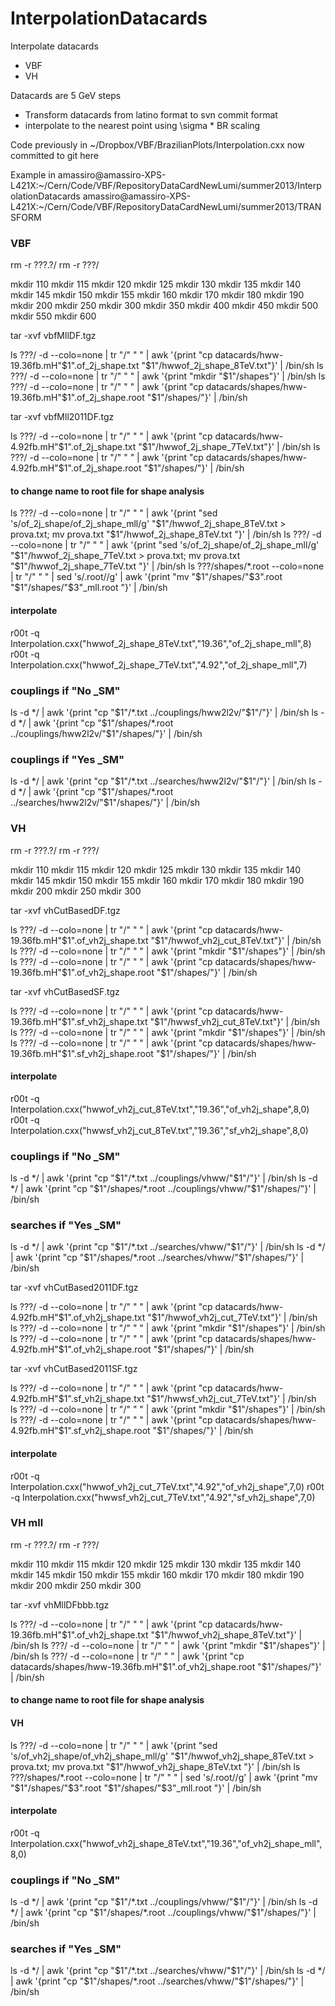 InterpolationDatacards
======================

Interpolate datacards

- VBF
- VH

Datacards are 5 GeV steps

- Transform datacards from latino format to svn commit format
- interpolate to the nearest point using \sigma * BR scaling


Code previously in ~/Dropbox/VBF/BrazilianPlots/Interpolation.cxx now committed to git here


Example in amassiro@amassiro-XPS-L421X:~/Cern/Code/VBF/RepositoryDataCardNewLumi/summer2013/InterpolationDatacards
amassiro@amassiro-XPS-L421X:~/Cern/Code/VBF/RepositoryDataCardNewLumi/summer2013/TRANSFORM







### VBF ###

rm -r ???.?/
rm -r ???/

mkdir 110
mkdir 115
mkdir 120
mkdir 125
mkdir 130
mkdir 135
mkdir 140
mkdir 145
mkdir 150
mkdir 155
mkdir 160
mkdir 170
mkdir 180
mkdir 190
mkdir 200
mkdir 250
mkdir 300
mkdir 350
mkdir 400
mkdir 450
mkdir 500
mkdir 550
mkdir 600


tar -xvf vbfMllDF.tgz

ls ???/ -d --colo=none | tr "/" " " | awk '{print "cp datacards/hww-19.36fb.mH"$1".of_2j_shape.txt "$1"/hwwof_2j_shape_8TeV.txt"}' | /bin/sh
ls ???/ -d --colo=none  | tr "/" " " | awk '{print "mkdir "$1"/shapes"}' | /bin/sh
ls ???/ -d --colo=none  | tr "/" " " | awk '{print "cp datacards/shapes/hww-19.36fb.mH"$1".of_2j_shape.root "$1"/shapes/"}' | /bin/sh


tar -xvf vbfMll2011DF.tgz

ls ???/ -d --colo=none | tr "/" " " | awk '{print "cp datacards/hww-4.92fb.mH"$1".of_2j_shape.txt "$1"/hwwof_2j_shape_7TeV.txt"}' | /bin/sh
ls ???/ -d --colo=none  | tr "/" " " | awk '{print "cp datacards/shapes/hww-4.92fb.mH"$1".of_2j_shape.root "$1"/shapes/"}' | /bin/sh


#### to change name to root file for shape analysis ####

ls ???/ -d --colo=none | tr "/" " " | awk '{print "sed 's/of_2j_shape/of_2j_shape_mll/g' "$1"/hwwof_2j_shape_8TeV.txt > prova.txt;   mv prova.txt "$1"/hwwof_2j_shape_8TeV.txt "}' | /bin/sh
ls ???/ -d --colo=none | tr "/" " " | awk '{print "sed 's/of_2j_shape/of_2j_shape_mll/g' "$1"/hwwof_2j_shape_7TeV.txt > prova.txt;   mv prova.txt "$1"/hwwof_2j_shape_7TeV.txt "}' | /bin/sh
ls ???/shapes/*.root --colo=none | tr "/" " " | sed 's/.root//g' |  awk '{print "mv "$1"/shapes/"$3".root "$1"/shapes/"$3"_mll.root "}' | /bin/sh


#### interpolate ####
r00t -q Interpolation.cxx\(\"hwwof_2j_shape_8TeV.txt\",\"19.36\",\"of_2j_shape_mll\",8\)
r00t -q Interpolation.cxx\(\"hwwof_2j_shape_7TeV.txt\",\"4.92\",\"of_2j_shape_mll\",7\)



### couplings if "No _SM"
ls -d */ | awk '{print "cp "$1"/*.txt ../couplings/hww2l2v/"$1"/"}' | /bin/sh
ls -d */ | awk '{print "cp "$1"/shapes/*.root ../couplings/hww2l2v/"$1"/shapes/"}' | /bin/sh

### couplings if "Yes _SM"
ls -d */ | awk '{print "cp "$1"/*.txt ../searches/hww2l2v/"$1"/"}' | /bin/sh
ls -d */ | awk '{print "cp "$1"/shapes/*.root ../searches/hww2l2v/"$1"/shapes/"}' | /bin/sh




### VH ###

rm -r ???.?/
rm -r ???/


mkdir 110
mkdir 115
mkdir 120
mkdir 125
mkdir 130
mkdir 135
mkdir 140
mkdir 145
mkdir 150
mkdir 155
mkdir 160
mkdir 170
mkdir 180
mkdir 190
mkdir 200
mkdir 250
mkdir 300




tar -xvf vhCutBasedDF.tgz

ls ???/ -d --colo=none | tr "/" " " | awk '{print "cp datacards/hww-19.36fb.mH"$1".of_vh2j_shape.txt "$1"/hwwof_vh2j_cut_8TeV.txt"}' | /bin/sh
ls ???/ -d --colo=none  | tr "/" " " | awk '{print "mkdir "$1"/shapes"}' | /bin/sh
ls ???/ -d --colo=none  | tr "/" " " | awk '{print "cp datacards/shapes/hww-19.36fb.mH"$1".of_vh2j_shape.root "$1"/shapes/"}' | /bin/sh


tar -xvf vhCutBasedSF.tgz

ls ???/ -d --colo=none | tr "/" " " | awk '{print "cp datacards/hww-19.36fb.mH"$1".sf_vh2j_shape.txt "$1"/hwwsf_vh2j_cut_8TeV.txt"}' | /bin/sh
ls ???/ -d --colo=none  | tr "/" " " | awk '{print "mkdir "$1"/shapes"}' | /bin/sh
ls ???/ -d --colo=none  | tr "/" " " | awk '{print "cp datacards/shapes/hww-19.36fb.mH"$1".sf_vh2j_shape.root "$1"/shapes/"}' | /bin/sh





#### interpolate ####

r00t -q Interpolation.cxx\(\"hwwof_vh2j_cut_8TeV.txt\",\"19.36\",\"of_vh2j_shape\",8,0\)
r00t -q Interpolation.cxx\(\"hwwsf_vh2j_cut_8TeV.txt\",\"19.36\",\"sf_vh2j_shape\",8,0\)


### couplings if "No _SM"
ls -d */ | awk '{print "cp "$1"/*.txt ../couplings/vhww/"$1"/"}' | /bin/sh
ls -d */ | awk '{print "cp "$1"/shapes/*.root ../couplings/vhww/"$1"/shapes/"}' | /bin/sh


### searches if "Yes _SM"
ls -d */ | awk '{print "cp "$1"/*.txt ../searches/vhww/"$1"/"}' | /bin/sh
ls -d */ | awk '{print "cp "$1"/shapes/*.root ../searches/vhww/"$1"/shapes/"}' | /bin/sh





tar -xvf vhCutBased2011DF.tgz

ls ???/ -d --colo=none | tr "/" " " | awk '{print "cp datacards/hww-4.92fb.mH"$1".of_vh2j_shape.txt "$1"/hwwof_vh2j_cut_7TeV.txt"}' | /bin/sh
ls ???/ -d --colo=none  | tr "/" " " | awk '{print "mkdir "$1"/shapes"}' | /bin/sh
ls ???/ -d --colo=none  | tr "/" " " | awk '{print "cp datacards/shapes/hww-4.92fb.mH"$1".of_vh2j_shape.root "$1"/shapes/"}' | /bin/sh


tar -xvf vhCutBased2011SF.tgz

ls ???/ -d --colo=none | tr "/" " " | awk '{print "cp datacards/hww-4.92fb.mH"$1".sf_vh2j_shape.txt "$1"/hwwsf_vh2j_cut_7TeV.txt"}' | /bin/sh
ls ???/ -d --colo=none  | tr "/" " " | awk '{print "mkdir "$1"/shapes"}' | /bin/sh
ls ???/ -d --colo=none  | tr "/" " " | awk '{print "cp datacards/shapes/hww-4.92fb.mH"$1".sf_vh2j_shape.root "$1"/shapes/"}' | /bin/sh




#### interpolate ####
r00t -q Interpolation.cxx\(\"hwwof_vh2j_cut_7TeV.txt\",\"4.92\",\"of_vh2j_shape\",7,0\)
r00t -q Interpolation.cxx\(\"hwwsf_vh2j_cut_7TeV.txt\",\"4.92\",\"sf_vh2j_shape\",7,0\)









### VH mll ###

rm -r ???.?/
rm -r ???/


mkdir 110
mkdir 115
mkdir 120
mkdir 125
mkdir 130
mkdir 135
mkdir 140
mkdir 145
mkdir 150
mkdir 155
mkdir 160
mkdir 170
mkdir 180
mkdir 190
mkdir 200
mkdir 250
mkdir 300



tar -xvf vhMllDFbbb.tgz

ls ???/ -d --colo=none | tr "/" " " | awk '{print "cp datacards/hww-19.36fb.mH"$1".of_vh2j_shape.txt "$1"/hwwof_vh2j_shape_8TeV.txt"}' | /bin/sh
ls ???/ -d --colo=none  | tr "/" " " | awk '{print "mkdir "$1"/shapes"}' | /bin/sh
ls ???/ -d --colo=none  | tr "/" " " | awk '{print "cp datacards/shapes/hww-19.36fb.mH"$1".of_vh2j_shape.root "$1"/shapes/"}' | /bin/sh




#### to change name to root file for shape analysis ####
#### VH ####
ls ???/ -d --colo=none | tr "/" " " | awk '{print "sed 's/of_vh2j_shape/of_vh2j_shape_mll/g' "$1"/hwwof_vh2j_shape_8TeV.txt > prova.txt;   mv prova.txt "$1"/hwwof_vh2j_shape_8TeV.txt "}' | /bin/sh
ls ???/shapes/*.root --colo=none | tr "/" " " | sed 's/.root//g' |  awk '{print "mv "$1"/shapes/"$3".root "$1"/shapes/"$3"_mll.root "}' | /bin/sh





#### interpolate ####

r00t -q Interpolation.cxx\(\"hwwof_vh2j_shape_8TeV.txt\",\"19.36\",\"of_vh2j_shape_mll\",8,0\)



### couplings if "No _SM"
ls -d */ | awk '{print "cp "$1"/*.txt ../couplings/vhww/"$1"/"}' | /bin/sh
ls -d */ | awk '{print "cp "$1"/shapes/*.root ../couplings/vhww/"$1"/shapes/"}' | /bin/sh


### searches if "Yes _SM"
ls -d */ | awk '{print "cp "$1"/*.txt ../searches/vhww/"$1"/"}' | /bin/sh
ls -d */ | awk '{print "cp "$1"/shapes/*.root ../searches/vhww/"$1"/shapes/"}' | /bin/sh





